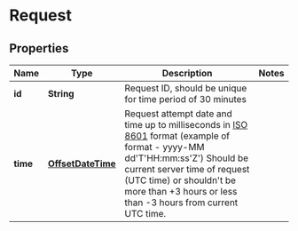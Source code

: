 
# Request

## Properties
Name | Type | Description | Notes
------------ | ------------- | ------------- | -------------
**id** | **String** | Request ID, should be unique for time period of 30 minutes | 
**time** | [**OffsetDateTime**](OffsetDateTime.md) | Request attempt date and time up to milliseconds in [ISO 8601](https://en.wikipedia.org/wiki/ISO_8601) format (example of format - yyyy-MM dd&#39;T&#39;HH:mm:ss&#39;Z&#39;) Should be current server time of request (UTC time) or shouldn&#39;t be more than +3 hours or less than -3 hours from current UTC time. | 



